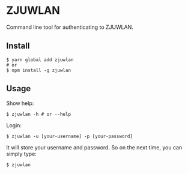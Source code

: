 # ZJUWLAN

Command line tool for authenticating to ZJUWLAN.

## Install

```shell
$ yarn global add zjuwlan
# or
$ npm install -g zjuwlan
```

## Usage

Show help:

```shell
$ zjuwlan -h # or --help
```

Login:

```shell
$ zjuwlan -u [your-username] -p [your-password]
```

It will store your username and password. So on the next time, you can simply type:

```shell
$ zjuwlan
```


